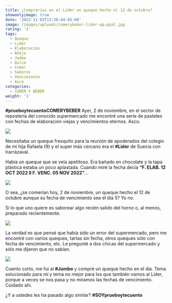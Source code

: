 ```yaml
---
title: ¿Comprarías en el Lider un queque hecho el 12 de octubre?
showonlyimage: true
date: '2022-11-03T13:28:44-03:00'
image: /images/uploads/comerybeber-lider-qq-ppal.jpg
rating: '1'
tags:
  - Queque
  - Lider
  - Elaboración
  - Añejo
  - Jumbo
  - Dulce
  - Comer
  - Sabores
  - Vencimiento
  - Asco
categories:
  - COMER Y BEBER
weight: '1'
---
```

**\#prueboytecuentoCOMERYBEBER** Ayer, 2 de noviembre, en el sector de repostería del conocido supermercado me encontré una serie de pasteles con fechas de elaboración viejas y vencimientos eternos. Asco.

<!--more-->

![](/images/uploads/comerybeber-lider-qq-ppal.jpg)

Necesitaba un queque fresquito para la reunión de apoderados del colegio de mi hija Rafaela (9) y el super más cercano era el **\#Lider** de Suecia con Irarrázaval.



Había un queque que se veía apetitoso. Era bañado en chocolate y la tapa plástica estaba un poco aplastada. Cuando miré la fecha decía **“F. ELAB. 12 OCT 2022 II F. VENC. 05 NOV 2022”**… 

![](/images/uploads/comerybeber-lider-qq-2.jpg)



O sea, ¿se comerían hoy, 2 de noviembre, un queque hecho el 12 de octubre aunque su fecha de vencimiento sea el día 5? Yo no.



Si lo que uno quiere es saborear algo recién salido del horno o, al menos, preparado recientemente.

![](/images/uploads/comerybeber-lider-qq3.jpg)



La verdad es que pensé que había sido un error del supermercado, pero me encontré con varios queques, tartas sin fecha, otros queques sólo con fecha de vencimiento, etc. Le pregunté a dos chicas del supermercado y sólo me dijeron que no sabían.



![](/images/uploads/comerybeber-lider-qq-jumbo.jpg)

Cuento corto, me fui al **\#Jumbo** y compré un queque hecho en el día. Tema solucionado para mí y tema no mejor para los que también vamos al Lider, porque a veces se nos pasa y no miramos las fechas de vencimiento. Cuidado ahí.



¿Y a ustedes les ha pasado algo similar? **\#SOYprueboytecuento**
